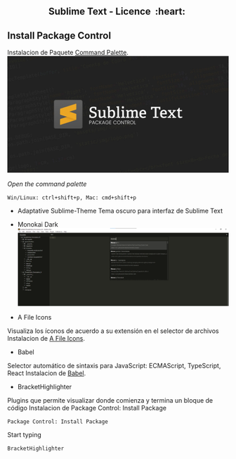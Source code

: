 <h2 align="center">Sublime Text - Licence &nbsp;:heart:&nbsp;</h2>

## Install Package Control

Instalacion de Paquete [Command Palette](https://packagecontrol.io/installation).<br>
![python](./images/sublime.jpg)

_Open the command palette_

```
Win/Linux: ctrl+shift+p, Mac: cmd+shift+p
```

- Adaptative Sublime-Theme
Tema oscuro para interfaz de Sublime Text

- Monokai Dark
![python](./images/monokai.png)

- A File Icons

Visualiza los íconos de acuerdo a su extensión en el selector de archivos
Instalacion de [A File Icons](https://packagecontrol.io/packages/A%20File%20Icon).<br>


- Babel

Selector automático de sintaxis para JavaScript: ECMAScript, TypeScript,  React
Instalacion de [Babel](https://packagecontrol.io/packages/Babel).<br>

- BracketHighlighter

Plugins que permite visualizar donde comienza y termina un bloque de código
Instalacion de Package Control: Install Package
```
Package Control: Install Package
```

Start typing 
```
BracketHighlighter
```

